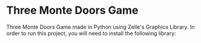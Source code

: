 # Three Monte Doors Game
Three Monte Doors Game made in Python using Zelle's Graphics Library. In order to run this project, you will need to install the following library:
